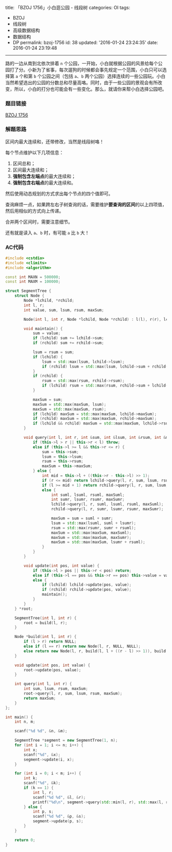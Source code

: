 title: 「BZOJ 1756」小白逛公园 - 线段树
categories: OI
tags: 
  - BZOJ
  - 线段树
  - 高级数据结构
  - 数据结构
  - DP
permalink: bzoj-1756
id: 38
updated: '2016-01-24 23:24:35'
date: 2016-01-24 23:19:48
---

路的一边从南到北依次排着 `n` 个公园，一开始，小白就根据公园的风景给每个公园打了分。小新为了省事，每次遛狗的时候都会事先规定一个范围，小白只可以选择第 `a` 个和第 `b` 个公园之间（包括 `a`、`b` 两个公园）选择连续的一些公园玩。小白当然希望选出的公园的分数总和尽量高咯。同时，由于一些公园的景观会有所改变，所以，小白的打分也可能会有一些变化。那么，就请你来帮小白选择公园吧。

<!-- more -->

### 题目链接
[BZOJ 1756](http://www.lydsy.com/JudgeOnline/problem.php?id=1756)

### 解题思路
区间内最大连续和，还带修改，当然是线段树咯！

每个节点维护以下几项信息：

1. 区间总和；
2. 区间最大连续和；
3. **强制包含左端点**的最大连续和；
4. **强制包含右端点**的最大连续和。

然后使用动态规划的方式求出每个节点的四个值即可。

查询麻烦一点，如果跨左右子树查询的话，需要维护**要查询的区间**的以上四项值，然后用相似的方式向上传递。

合并两个区间时，需要注意细节。

还有就是读入 `a`、`b` 时，有可能 `a` 比 `b` 大！

### AC代码
```c++
#include <cstdio>
#include <climits>
#include <algorithm>

const int MAXN = 500000;
const int MAXM = 100000;

struct SegmentTree {
	struct Node {
		Node *lchild, *rchild;
		int l, r;
		int value, sum, lsum, rsum, maxSum;

		Node(int l, int r, Node *lchild, Node *rchild) : l(l), r(r), lchild(lchild), rchild(rchild) {}

		void maintain() {
			sum = value;
			if (lchild) sum += lchild->sum;
			if (rchild) sum += rchild->sum;

			lsum = rsum = sum;
			if (lchild) {
				lsum = std::max(lsum, lchild->lsum);
				if (rchild) lsum = std::max(lsum, lchild->sum + rchild->lsum);
			}
			if (rchild) {
				rsum = std::max(rsum, rchild->rsum);
				if (lchild) rsum = std::max(rsum, rchild->sum + lchild->rsum);
			}

			maxSum = sum;
			maxSum = std::max(maxSum, lsum);
			maxSum = std::max(maxSum, rsum);
			if (lchild) maxSum = std::max(maxSum, lchild->maxSum);
			if (rchild) maxSum = std::max(maxSum, rchild->maxSum);
			if (lchild && rchild) maxSum = std::max(maxSum, lchild->rsum + rchild->lsum);
		}

		void query(int l, int r, int &sum, int &lsum, int &rsum, int &maxSum) {
			if (this->l > r || this->r < l) throw;
			else if (this->l >= l && this->r <= r) {
				sum = this->sum;
				lsum = this->lsum;
				rsum = this->rsum;
				maxSum = this->maxSum;
			} else {
				int mid = this->l + ((this->r - this->l) >> 1);
				if (r <= mid) return lchild->query(l, r, sum, lsum, rsum, maxSum);
				if (l >= mid + 1) return rchild->query(l, r, sum, lsum, rsum, maxSum);
				else {
					int suml, lsuml, rsuml, maxSuml;
					int sumr, lsumr, rsumr, maxSumr;
					lchild->query(l, r, suml, lsuml, rsuml, maxSuml);
					rchild->query(l, r, sumr, lsumr, rsumr, maxSumr);

					maxSum = sum = suml + sumr;
					lsum = std::max(lsuml, suml + lsumr);
					rsum = std::max(rsumr, sumr + rsuml);
					maxSum = std::max(maxSum, maxSuml);
					maxSum = std::max(maxSum, maxSumr);
					maxSum = std::max(maxSum, lsumr + rsuml);
				}
			}
		}

		void update(int pos, int value) {
			if (this->l > pos || this->r < pos) return;
			else if (this->l == pos && this->r == pos) this->value = value, maintain();
			else {
				if (lchild) lchild->update(pos, value);
				if (rchild) rchild->update(pos, value);
				maintain();
			}
		}
	} *root;

	SegmentTree(int l, int r) {
		root = build(l, r);
	}

	Node *build(int l, int r) {
		if (l > r) return NULL;
		else if (l == r) return new Node(l, r, NULL, NULL);
		else return new Node(l, r, build(l, l + ((r - l) >> 1)), build(l + ((r - l) >> 1) + 1, r));
	}

	void update(int pos, int value) {
		root->update(pos, value);
	}

	int query(int l, int r) {
		int sum, lsum, rsum, maxSum;
		root->query(l, r, sum, lsum, rsum, maxSum);
		return maxSum;
	}
};

int main() {
	int n, m;

	scanf("%d %d", &n, &m);

	SegmentTree *segment = new SegmentTree(1, n);
	for (int i = 1; i <= n; i++) {
		int x;
		scanf("%d", &x);
		segment->update(i, x);
	}

	for (int i = 0; i < m; i++) {
		int k;
		scanf("%d", &k);
		if (k == 1) {
			int l, r;
			scanf("%d %d", &l, &r);
			printf("%d\n", segment->query(std::min(l, r), std::max(l, r)));
		} else {
			int p, s;
			scanf("%d %d", &p, &s);
			segment->update(p, s);
		}
	}

	return 0;
}
```
